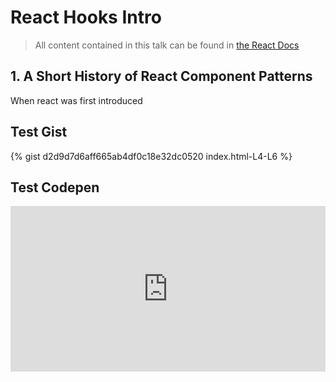 # React Hooks Intro

> All content contained in this talk can be found in [the React Docs](https://reactjs.org/docs/hooks-intro.html)

## 1. A Short History of React Component Patterns

When react was first introduced 

## Test Gist

{% gist d2d9d7d6aff665ab4df0c18e32dc0520 index.html-L4-L6 %}

## Test Codepen

<iframe height="265" style="width: 100%;" scrolling="no" title="Codepen Test" src="https://codepen.io/richardpj-the-animator/embed/gOroqew?height=265&theme-id=light&default-tab=html,result" frameborder="no" loading="lazy" allowtransparency="true" allowfullscreen="true">
  See the Pen <a href='https://codepen.io/richardpj-the-animator/pen/gOroqew'>Codepen Test</a> by Richard Pierce-Jones
  (<a href='https://codepen.io/richardpj-the-animator'>@richardpj-the-animator</a>) on <a href='https://codepen.io'>CodePen</a>.
</iframe>
